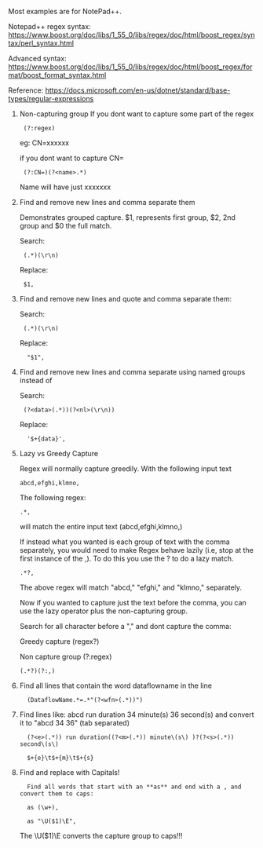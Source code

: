 Most examples are for NotePad++.

Notepad++ regex syntax: https://www.boost.org/doc/libs/1_55_0/libs/regex/doc/html/boost_regex/syntax/perl_syntax.html

Advanced syntax: https://www.boost.org/doc/libs/1_55_0/libs/regex/doc/html/boost_regex/format/boost_format_syntax.html

Reference: https://docs.microsoft.com/en-us/dotnet/standard/base-types/regular-expressions

1. Non-capturing group
   If you dont want to capture some part of the regex
   
        (?:regex)
   
   eg: CN=xxxxxx
   
   if you dont want to capture CN=
   
        (?:CN=)(?<name>.*)
   
   Name will have just xxxxxxx

1. Find and remove new lines and comma separate them
   
   Demonstrates grouped capture. $1, represents first group, $2, 2nd group and $0 the full match.
    
    Search:
    
        (.*)(\r\n)
  
    Replace:
    
        $1,
        
1. Find and remove new lines and quote and comma separate them:
     
     Search:
        
        (.*)(\r\n)
      
     Replace:
     
         "$1", 

1. Find and remove new lines and comma separate using named groups instead of 

     Search:
   
        (?<data>(.*))(?<nl>(\r\n))
   
     Replace:
   
         '$+{data}',
        
1.  Lazy vs Greedy Capture

    Regex will normally capture greedily. With the following input text
    
        abcd,efghi,klmno,

    The following regex:

        .*,

    will match the entire input text (abcd,efghi,klmno,)

    If instead what you wanted is each group of text with the comma separately, you would need to make Regex behave lazily (i.e, stop at the first instance of the ,). To do this you use the ? to do a lazy match.

        .*?,

    The above regex will match "abcd," "efghi," and "klmno," separately.

    Now if you wanted to capture just the text before the comma, you can use the lazy operator plus the non-capturing group.

    Search for all character before a "," and dont capture the comma:
  
    Greedy capture (regex?)

    Non capture group (?:regex)
   
        (.*?)(?:,)
         
1. Find all lines that contain the word dataflowname in the line

         (DataflowName.*=.*"(?<wfn>(.*))")

1. Find lines like: abcd run duration 34 minute(s) 36 second(s) and convert it to "abcd 34 36" (tab separated) 

         (?<e>(.*)) run duration((?<m>(.*)) minute\(s\) )?(?<s>(.*)) second\(s\)
         
         $+{e}\t$+{m}\t$+{s}
         
1. Find and replace with Capitals!

         Find all words that start with an **as** and end with a , and convert them to caps:
         
         as (\w+),
         
         as "\U($1)\E",
         
   The \U($1)\E converts the capture group to caps!!!         
         
